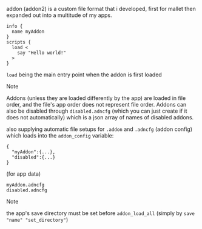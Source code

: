 addon (addon2) is a custom file format that i developed, first for mallet then expanded out into a multitude of my apps.
```
info {
  name myAddon
}
scripts {
  load <
    say "Hello world!"
  >
}
```
`load` being the main entry point when the addon is first loaded
> [!NOTE]
> Addons (unless they are loaded differently by the app) are loaded in file order, and the file's app order does not represent file order.
> Addons can also be disabled through `disabled.adncfg` (which you can just create if it does not automatically) which is a json array of names of disabled addons.

also supplying automatic file setups for `.addon` and `.adncfg` (addon config) which loads into the `addon_config` variable:
```json5
{
  "myAddon":{...},
  "disabled":{...}
}
```
(for app data)
```
myAddon.adncfg
disabled.adncfg
```

> [!NOTE]
> the app's save directory must be set before `addon_load_all` (simply by `save "name" "set_directory"`)
